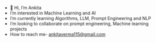 - 👋 Hi, I’m Ankita
- I’m interested in Machine Learning and AI
- I’m currently learning Algorithms, LLM, Prompt Engineering and NLP
- I’m looking to collaborate on prompt engineering, Machine learning projects
- How to reach me- ankitaverma115@gmail.com

